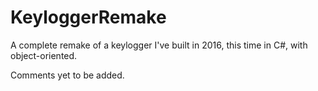 # KeyloggerRemake
A complete remake of a keylogger I've built in 2016, this time in C#, with object-oriented.


Comments yet to be added.

